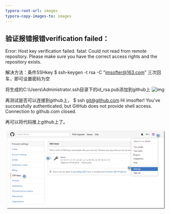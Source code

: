 ```yaml
---
typora-root-url: images
typora-copy-images-to: images
---
```


## 验证报错报错verification failed：

Error: Host key verification failed.
fatal: Could not read from remote repository.
Please make sure you have the correct access rights and the repository exists.

解决方法：条件SSHkey
$ ssh-keygen -t rsa -C "imsofter@163.com"
三次回车，即可设置密码为空

将生成的C:\Users\Administrator.ssh目录下的id_rsa.pub添加到github上
![img](https://images2015.cnblogs.com/blog/577880/201602/577880-20160229183347876-960342404.png)

再测试是否可以连接到github上，
$ ssh git@github.com
Hi imsofter! You've successfully authenticated, but GitHub does not provide shell access.
Connection to github.com closed.

再可以将代码推上github上了。



![1](1.png)
